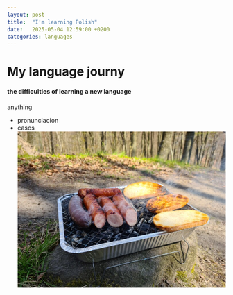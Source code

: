 ```yaml
---
layout: post
title:  "I'm learning Polish"
date:   2025-05-04 12:59:00 +0200
categories: languages
---
```


# My language journy 
#### the difficulties of learning a new language 

anything 

- pronunciacion
- casos
![grill](/assets/images/grill.jpg)
